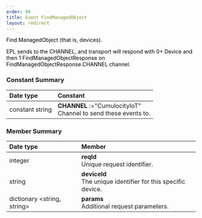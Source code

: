 ```yaml
---
order: 90
title: Event FindManagedObject
layout: redirect
---
```


<span style="color: rgb(0,0,0);">Find ManagedObject (that is, devices).</span>  

<span style="color: rgb(0,0,0);">EPL sends to the CHANNEL, and transport will respond with 0+ Device and then 1 FindManagedObjectResponse on FindManagedObjectResponse.CHANNEL channel.</span>

### Constant Summary

|Date type|Constant|
|:---|:---|
|constant string|**CHANNEL** :="CumulocityIoT"  <br> Channel to send these events to.

### Member Summary

|Date type|Member|
|:---|:---|
|integer|**reqId** <br> Unique request identifier.
|string|**deviceId** <br> The unique identifier for this specific device.
|dictionary &#60;string, string>|**params** <br> Additional request parameters.  

